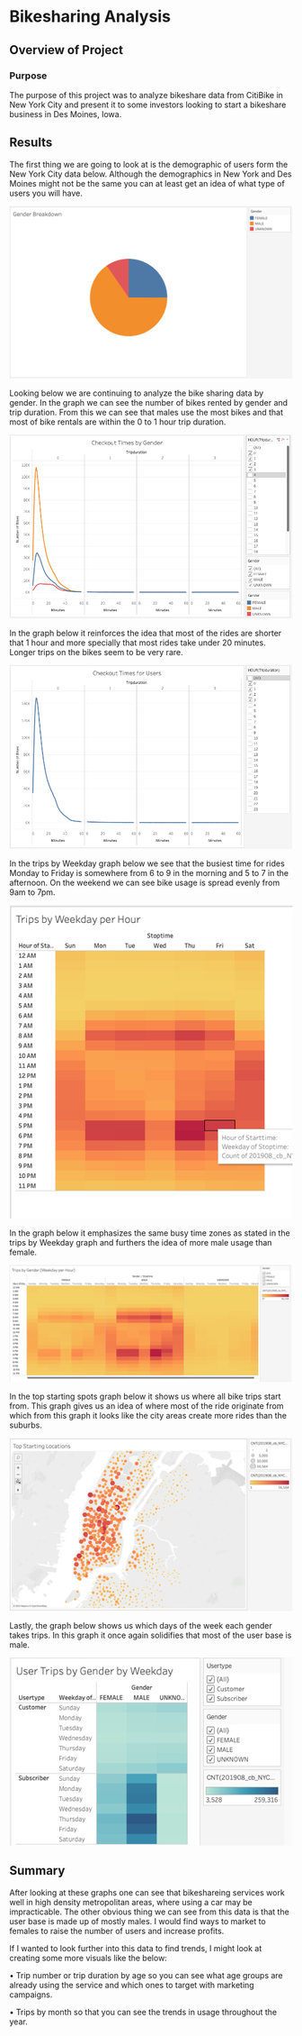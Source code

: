 # Bikesharing Analysis

## Overview of Project

### Purpose

The purpose of this project was to analyze bikeshare data from CitiBike in New York City and present it to some investors looking to start a bikeshare business in Des Moines, Iowa. 

## Results

The first thing we are going to look at is the demographic of users form the New York City data below. Although the demographics in New York and Des Moines might not be the same you can at least get an idea of what type of users you will have.

![Gender_Breakdown.png](https://github.com/SZapata4/bikesharing/blob/main/images/Gender_Breakdown.png?raw=true)

Looking below we are continuing to analyze the bike sharing data by gender. In the graph we can see the number of bikes rented by gender and trip duration. From this we can see that males use the most bikes and that most of bike rentals are within the 0 to 1 hour trip duration.

![Times_by_Gender.png](https://github.com/SZapata4/bikesharing/blob/main/images/Times_by_Gender.png)

In the graph below it reinforces the idea that most of the rides are shorter that 1 hour and more specially that most rides take under 20 minutes. Longer trips on the bikes seem to be very rare.

![Checkout_Times_for_Users.png](https://github.com/SZapata4/bikesharing/blob/main/images/Checkout_Times_for_Users.png)

In the trips by Weekday graph below we see that the busiest time for rides Monday to Friday is somewhere from 6 to 9 in the morning and 5 to 7 in the afternoon. On the weekend we can see bike usage is spread evenly from 9am to 7pm.

![Trips_by_Weekday_for_Each_Hour.png](https://github.com/SZapata4/bikesharing/blob/main/images/Trips_by_Weekday_for_Each_Hour.png)

In the graph below it emphasizes the same busy time zones as stated in the trips by Weekday graph and furthers the idea of more male usage than female.

![Trips_by_Gender.png](https://github.com/SZapata4/bikesharing/blob/main/images/Trips_by_Gender.png)

In the top starting spots graph below it shows us where all bike trips start from. This graph gives us an idea of where most of the ride originate from which from this graph it looks like the city areas create more rides than the suburbs.

![Top_Starting_Spots.png](https://github.com/SZapata4/bikesharing/blob/main/images/Top_Starting_Spots.png)


Lastly, the graph below shows us which days of the week each gender takes trips. In this graph it once again solidifies that most of the user base is male.

![User_Trips_by_Gender_by_Weekday.png](https://github.com/SZapata4/bikesharing/blob/main/images/User_Trips_by_Gender_by_Weekday.png)

## Summary

After looking at these graphs one can see that bikeshareing services work well in high density metropolitan areas, where using a car may be impracticable. The other obvious thing we can see from this data is that the user base is made up of mostly males. I would find ways to market to females to raise the number of users and increase profits.

If I wanted to look further into this data to find trends, I might look at creating some more visuals like the below:

  •	Trip number or trip duration by age so you can see what age groups are already using the service and which ones to target with marketing campaigns.
  
  •	Trips by month so that you can see the trends in usage throughout the year.

